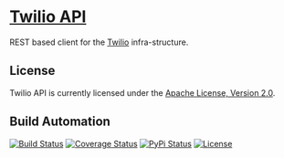 # [Twilio API](http://twilio-api.hive.pt)

REST based client for the [Twilio](https://www.twilio.com/) infra-structure.

## License

Twilio API is currently licensed under the [Apache License, Version 2.0](http://www.apache.org/licenses/).

## Build Automation

[![Build Status](https://github.com/hivesolutions/tutum-api/workflows/Main%20Workflow/badge.svg)](https://github.com/hivesolutions/tutum-api/actions)
[![Coverage Status](https://coveralls.io/repos/hivesolutions/twilio-api/badge.svg?branch=master)](https://coveralls.io/r/hivesolutions/twilio-api?branch=master)
[![PyPi Status](https://img.shields.io/pypi/v/twilio-api.svg)](https://pypi.python.org/pypi/twilio-api)
[![License](https://img.shields.io/badge/license-Apache%202.0-blue.svg)](https://www.apache.org/licenses/)

